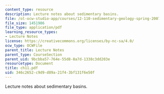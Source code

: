 ```yaml
---
content_type: resource
description: Lecture notes about sedimentary basins.
file: /ol-ocw-studio-app/courses/12-110-sedimentary-geology-spring-2007/346c2652c9d9d89a21f43bf131f6e50f_ch11.pdf
file_size: 1451986
file_type: application/pdf
learning_resource_types:
- Lecture Notes
license: https://creativecommons.org/licenses/by-nc-sa/4.0/
ocw_type: OCWFile
parent_title: Lecture Notes
parent_type: CourseSection
parent_uid: 9bcbba57-764e-55d8-8a7d-1338c3dd203e
resourcetype: Document
title: ch11.pdf
uid: 346c2652-c9d9-d89a-21f4-3bf131f6e50f
---
```

Lecture notes about sedimentary basins.